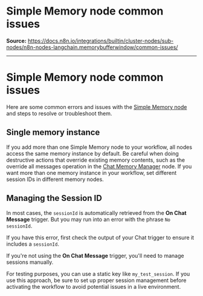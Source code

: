 # Simple Memory node common issues

**Source:** https://docs.n8n.io/integrations/builtin/cluster-nodes/sub-nodes/n8n-nodes-langchain.memorybufferwindow/common-issues/

---

# Simple Memory node common issues

Here are some common errors and issues with the [Simple Memory node](../) and steps to resolve or troubleshoot them.

## Single memory instance

If you add more than one Simple Memory node to your workflow, all nodes access the same memory instance by default. Be careful when doing destructive actions that override existing memory contents, such as the override all messages operation in the [Chat Memory Manager](../../n8n-nodes-langchain.memorymanager/) node. If you want more than one memory instance in your workflow, set different session IDs in different memory nodes.

## Managing the Session ID

In most cases, the `sessionId` is automatically retrieved from the **On Chat Message** trigger. But you may run into an error with the phrase `No sessionId`.

If you have this error, first check the output of your Chat trigger to ensure it includes a `sessionId`.

If you're not using the **On Chat Message** trigger, you'll need to manage sessions manually.

For testing purposes, you can use a static key like `my_test_session`. If you use this approach, be sure to set up proper session management before activating the workflow to avoid potential issues in a live environment.
